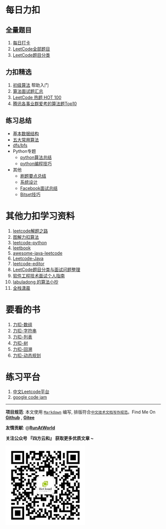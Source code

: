# 每日力扣 

## 全量题目
1. [每日打卡](每日打卡.md)
2. [LeetCode全部题目](LeetCode全部题目.md)
3. [LeetCode题目分类](LeetCode题目分类.md)


## 力扣精选
1. [初级算法](https://leetcode-cn.com/leetbook/read/top-interview-questions-easy/x2zsx1/) 帮助入门
2. [算法面试题汇总](https://leetcode-cn.com/leetbook/detail/top-interview-questions/)
3. [LeetCode 热题 HOT 100](https://leetcode-cn.com/problem-list/2cktkvj/)
4. [腾讯各事业群爱考的算法题Top10](https://leetcode-cn.com/circle/discuss/q1iaUL/)

## 练习总结

- [基本数据结构](algorithms/README.md)
- [五大常用算法](algorithms/五大常用算法.md)
- [dfs/bfs](algorithms/dfs_bfs.md)
- Python专题
  * [python算法总结](algorithms/python/python_summary.md)
  * [python编程技巧](algorithms/python/python_tips.md)
- 其他
  - [刷题要点总结](others/Attention.md)
  - [系统设计](others/arch_design.md)
  - [Facebook面试总结](others/Facebook.md)
  - [Bitset技巧](others/BitSet.md)



# 其他力扣学习资料

1. [leetcode解题之路](https://gitee.com/golong/leetcode)
2. [图解力扣算法](https://github.com/MisterBooo/LeetCodeAnimation)
3. [leetcode-python](https://github.com/shichao-an/leetcode-python)
4. [leetbook](https://github.com/hk029/leetbook)
5. [awesome-java-leetcode](https://github.com/Blankj/awesome-java-leetcode)
6. [Leetcode-Java](https://github.com/dingjikerbo/Leetcode-Java)
7. [leetcode-editor](https://github.com/shuzijun/leetcode-editor)
8. [LeetCode题目分类与面试问题整理](https://github.com/yuanguangxin/LeetCode)
9. [软件工程技术面试个人指南](https://github.com/kdn251/interviews)
10. [labuladong 的算法小抄](https://labuladong.gitee.io/algo/)
11. [全栈潇晨](https://xiaochen1024.com/)

# 要看的书

1. [力扣-数组](https://hecloud.hnbdata.cn/leetbook/ebook/array/leetcode-array.pdf)
2. [力扣-字符串](https://hecloud.hnbdata.cn/leetbook/ebook/string/leetcode-string.pdf)
3. [力扣-列表](https://hecloud.hnbdata.cn/leetbook/ebook/list/leetcode-list.pdf)
4. [力扣-树](https://hecloud.hnbdata.cn/leetbook/ebook/tree/leetcode-tree.pdf)
5. [力扣-回溯](https://hecloud.hnbdata.cn/leetbook/ebook/backtracking/leetcode-backtracking.pdf)
6. [力扣-动态规划](https://hecloud.hnbdata.cn/leetbook/ebook/dp/leetcode-dp.pdf)


# 练习平台

1. [中文Leetcode平台](https://leetcode-cn.com/)
2. [google code jam](https://codingcompetitions.withgoogle.com/codejam)


----------------------------------------

**项目规范**: 本文使用 [`Markdown`](https://www.markdownguide.org/basic-syntax) 编写, 排版符合[`中文技术文档写作规范`](https://github.com/hbulpf/document-style-guide)。Find Me On [**Github**](https://github.com/hbulpf/LeetcodeEveryday) , [**Gitee**](https://gitee.com/sifangcloud/LeetcodeEveryday)

**友情贡献**: @[**RunAtWorld**](http://www.github.com/RunAtWorld)  &nbsp;  

**关注公众号 『四方云和』 获取更多优质文章 ~**

![sfyh_qrcode](sfyh_qrcode.jpg)

